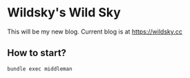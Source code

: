 # Wildsky's Wild Sky
This will be my new blog.
Current blog is at <https://wildsky.cc>

## How to start?

```
bundle exec middleman
```

